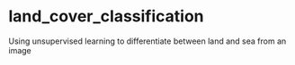 # land_cover_classification
Using unsupervised learning to differentiate between land and sea from an image
